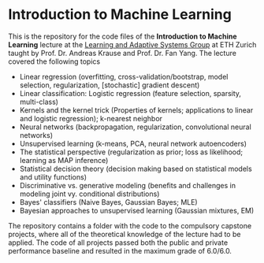 # Introduction to Machine Learning

This is the repository for the code files of the **Introduction to Machine Learning** lecture at the [Learning and Adaptive Systems Group](https://las.inf.ethz.ch) at ETH Zurich taught by Prof. Dr. Andreas Krause and Prof. Dr. Fan Yang. The lecture covered the following topics

- Linear regression (overfitting, cross-validation/bootstrap, model selection, regularization, [stochastic] gradient descent)
- Linear classification: Logistic regression (feature selection, sparsity, multi-class)
- Kernels and the kernel trick (Properties of kernels; applications to linear and logistic regression); k-nearest neighbor
- Neural networks (backpropagation, regularization, convolutional neural networks)
- Unsupervised learning (k-means, PCA, neural network autoencoders)
- The statistical perspective (regularization as prior; loss as likelihood; learning as MAP inference)
- Statistical decision theory (decision making based on statistical models and utility functions)
- Discriminative vs. generative modeling (benefits and challenges in modeling joint vy. conditional distributions)
- Bayes' classifiers (Naive Bayes, Gaussian Bayes; MLE)
- Bayesian approaches to unsupervised learning (Gaussian mixtures, EM)

The repository contains a folder with the code to the compulsory capstone projects, where all of the theoretical knowledge of the lecture had to be applied. The code of all projects passed both the public and private performance baseline and resulted in the maximum grade of 6.0/6.0.




